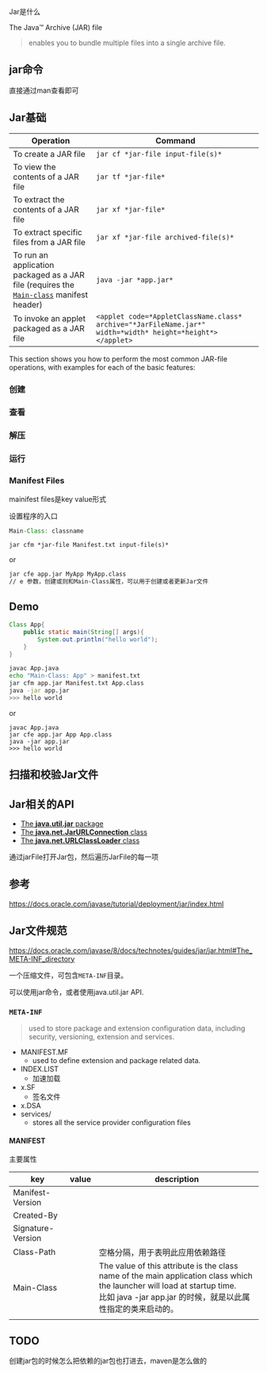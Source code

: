 

Jar是什么

The Java™ Archive (JAR) file 

> enables you to bundle multiple files into a single archive file.



## jar命令

直接通过man查看即可

## Jar基础



| Operation                                                    | Command                                                      |
| ------------------------------------------------------------ | ------------------------------------------------------------ |
| To create a JAR file                                         | `jar cf *jar-file input-file(s)*`                            |
| To view the contents of a JAR file                           | `jar tf *jar-file*`                                          |
| To extract the contents of a JAR file                        | `jar xf *jar-file*`                                          |
| To extract specific files from a JAR file                    | `jar xf *jar-file archived-file(s)*`                         |
| To run an application packaged as a JAR file (requires the [`Main-class`](https://docs.oracle.com/javase/tutorial/deployment/jar/appman.html) manifest header) | `java -jar *app.jar*`                                        |
| To invoke an applet packaged as a JAR file                   | `<applet code=*AppletClassName.class*        archive="*JarFileName.jar*"        width=*width* height=*height*> </applet> ` |

This section shows you how to perform the most common JAR-file operations, with examples for each of the basic features:

### 创建

### 查看

### 解压

### 运行







### Manifest Files

mainifest files是key value形式



设置程序的入口

```java
Main-Class: classname
```



```shell
jar cfm *jar-file Manifest.txt input-file(s)*
```



or

```sh
jar cfe app.jar MyApp MyApp.class
// e 参数，创建或则和Main-Class属性，可以用于创建或者更新Jar文件
```





## Demo



```java
Class App{
    public static main(String[] args){
        System.out.println("hello world");
    }
}
```



```sh
javac App.java
echo "Main-Class: App" > manifest.txt
jar cfm app.jar Manifest.txt App.class
java -jar app.jar
>>> hello world

```

or

```shell
javac App.java
jar cfe app.jar App App.class
java -jar app.jar
>>> hello world
```









## 扫描和校验Jar文件



## Jar相关的API

- [The **java.util.jar** package](https://docs.oracle.com/javase/8/docs/api/java/util/jar/package-summary.html)
- [The **java.net.JarURLConnection** class](https://docs.oracle.com/javase/8/docs/api/java/net/JarURLConnection.html)
- [The **java.net.URLClassLoader** class](https://docs.oracle.com/javase/8/docs/api/java/net/URLClassLoader.html)



通过jarFile打开Jar包，然后遍历JarFile的每一项

##  参考

https://docs.oracle.com/javase/tutorial/deployment/jar/index.html



## Jar文件规范

https://docs.oracle.com/javase/8/docs/technotes/guides/jar/jar.html#The_META-INF_directory

一个压缩文件，可包含`META-INF`目录。

可以使用jar命令，或者使用java.util.jar API.



### `META-INF`

> used to store package and extension configuration data, including security, versioning, extension and services.

- MANIFEST.MF
  -  used to define extension and package related data.
- INDEX.LIST
  - 加速加载
- x.SF
  - 签名文件
- x.DSA
- services/
  - stores all the service provider configuration files



#### MANIFEST

主要属性

| key               | value | description                                                  |
| ----------------- | ----- | ------------------------------------------------------------ |
| Manifest-Version  |       |                                                              |
| Created-By        |       |                                                              |
| Signature-Version |       |                                                              |
| Class-Path        |       | 空格分隔，用于表明此应用依赖路径                             |
| Main-Class        |       | The value of this attribute is the class name of the main application class which the launcher will load at startup time.<br />比如 java -jar app.jar 的时候，就是以此属性指定的类来启动的。 |
|                   |       |                                                              |









## TODO

创建jar包的时候怎么把依赖的jar包也打进去，maven是怎么做的
